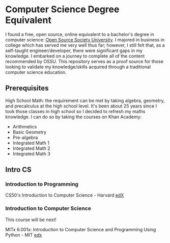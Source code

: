 # Computer Science Degree Equivalent

I found a free, open source, online equivalent to a bachelor's degree in computer science: [Open Source Society University](https://github.com/ossu/computer-science). I majored in business in college which has served me very well thus far; however, I still felt that, as a self-taught engineer/developer, there were significant gaps in my knowledge. I embarked on a journey to complete all of the content recommended by OSSU. This repository serves as a proof source for those looking to validate my knowledge/skills acquired through a traditional computer science education.

## Prerequisites

High School Math: the requirement can be met by taking algebra, geometry, and precalculus at the high school level. It's been about 25 years since I took those classes in high school so I decided to refresh my maths knowledge. I can do so by taking the courses on Khan Academy:

- Arithmetics
- Basic Geometry
- Pre-algebra
- Integrated Math 1
- Integrated Math 2
- Integrated Math 3

## Intro CS

### Introduction to Programming

CS50's Introduction to Computer Science - Harvard [edX](https://www.edx.org/learn/computer-science/harvard-university-cs50-s-introduction-to-computer-science?index=product&queryID=679fe342dc22b02039b0f6958dd35bdd&position=2&results_level=first-level-results&term=computer+science&objectID=course-da1b2400-322b-459b-97b0-0c557f05d017&campaign=CS50%27s+Introduction+to+Computer+Science&source=edX&product_category=course&placement_url=https%3A%2F%2Fwww.edx.org%2Fsearch)

### Introduction to Computer Science

This course will be next!

MITx 6.001x: Introduction to Computer Science and Programming Using Python - MIT [edx](https://www.edx.org/learn/computer-science/harvard-university-cs50-s-introduction-to-computer-science?index=product&queryID=679fe342dc22b02039b0f6958dd35bdd&position=2&results_level=first-level-results&term=computer+science&objectID=course-da1b2400-322b-459b-97b0-0c557f05d017&campaign=CS50%27s+Introduction+to+Computer+Science&source=edX&product_category=course&placement_url=https%3A%2F%2Fwww.edx.org%2Fsearch)